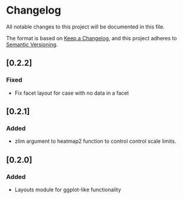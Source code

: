 # Changelog
All notable changes to this project will be documented in this file.

The format is based on [Keep a Changelog](https://keepachangelog.com/en/1.0.0/),
and this project adheres to [Semantic Versioning](https://semver.org/spec/v2.0.0.html).


## [0.2.2]
### Fixed
- Fix facet layout for case with no data in a facet


## [0.2.1]
### Added
- zlim argument to heatmap2 function to control control scale limits.


## [0.2.0]
### Added
- Layouts module for ggplot-like functionality
